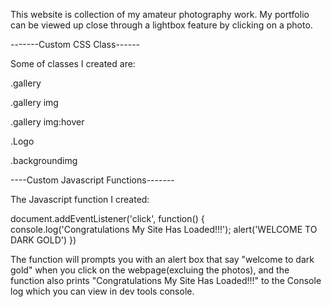 This website is collection of my amateur photography work. My portfolio can be viewed up close through a lightbox feature by clicking on a photo. 


-------Custom CSS Class------

Some of classes I created are:

.gallery 

.gallery img 
   
.gallery img:hover

.Logo

.backgroundimg


----Custom Javascript Functions-------


The Javascript function I created:

document.addEventListener('click', function() {
  console.log('Congratulations My Site Has Loaded!!!');
  alert('WELCOME TO DARK GOLD')
})

The function will prompts you with an alert box that say "welcome to dark gold" when you click on the webpage(excluing the photos), and the function also prints "Congratulations My Site Has Loaded!!!" to the Console log which you can view in dev tools console.
